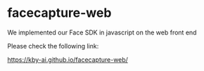 # facecapture-web
We implemented our Face SDK in javascript on the web front end

Please check the following link:

https://kby-ai.github.io/facecapture-web/
